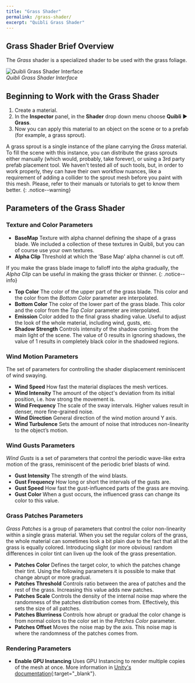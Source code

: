 ```yaml
---
title: "Grass Shader"
permalink: /grass-shader/
excerpt: "Quibli Grass Shader"
---
```


## Grass Shader Brief Overview

The _Grass_ shader is a specialized shader to be used with the grass foliage.

![Quibli Grass Shader Interface](/quibli-doc/assets/images/manual_images/quibli_grass_shader_interface.png)  
*Quibli Grass Shader Interface*


## Beginning to Work with the Grass Shader

  1. Create a material.
  1. In the **Inspector** panel, in the **Shader** drop down menu choose **Quibli** ▶︎ **Grass**.
  1. Now you can apply this material to an object on the scene or to a prefab (for example, a grass sprout).

A grass sprout is a single instance of the plane carrying the _Grass_ material. To fill the scene with this instance, you can distribute the grass sprouts either manually (which would, probably, take forever), or using a 3rd party prefab placement tool. We haven't tested all of such tools, but, in order to work properly, they can have their own workflow nuances, like a requirement of adding a collider to the sprout mesh before you paint with this mesh. Please, refer to their manuals or tutorials to get to know them better.
{: .notice--warning}

## Parameters of the Grass Shader

### Texture and Color Parameters

- **BaseMap** Texture with alpha channel defining the shape of a grass blade. We included a collection of these textures in Quibli, but you can of course use your own textures.
- **Alpha Clip** Threshold at which the 'Base Map' alpha channel is cut off.

If you make the grass blade image to falloff into the alpha gradually, the _Alpha Clip_ can be useful in making the grass thicker or thinner.
{: .notice--info}

- **Top Color** The color of the upper part of the grass blade. This color and the color from the _Bottom Color_ parameter are interpolated.
- **Bottom Color** The color of the lower part of the grass blade. This color and the color from the _Top Color_ parameter are interpolated.
- **Emission** Color added to the final grass shading value. Useful to adjust the look of the whole material, including wind, gusts, etc.
- **Shadow Strength** Controls intensity of the shadow coming from the main light of the scene. The value of 0 results in ignoring shadows, the value of 1 results in completely black color in the shadowed regions.

### Wind Motion Parameters

The set of parameters for controlling the shader displacement reminiscent of wind swaying.

- **Wind Speed** How fast the material displaces the mesh vertices.
- **Wind Intensity** The amount of the object's deviation from its initial position, i.e. how strong the movement is.
- **Wind Frequency** The scale of the sway intervals. Higher values result in denser, more fine-grained noise.
- **Wind Direction** General direction of the wind motion around Y axis.
- **Wind Turbulence** Sets the amount of noise that introduces non-linearity to the object’s motion.

### Wind Gusts Parameters

_Wind Gusts_ is a set of parameters that control the periodic wave-like extra motion of the grass, reminiscent of the periodic brief blasts of wind.

- **Gust Intensity** The strength of the wind blasts.
- **Gust Frequency** How long or short the intervals of the gusts are.
- **Gust Speed**  How fast the gust-influenced parts of the grass are moving.
- **Gust Color**  When a gust occurs, the influenced grass can change its color to this value.

### Grass Patches Parameters

_Grass Patches_ is a group of parameters that control the color non-linearity within a single grass material. When you set the regular colors of the grass, the whole material can sometimes look a bit plain due to the fact that all the grass is equally colored. Introducing slight (or more obvious) random differences in color tint can liven up the look of the grass presentation.

- **Patches Color** Defines the target color, to which the patches change their tint. Using the following parameters it is possible to make that change abrupt or more gradual.
- **Patches Threshold** Controls ratio between the area of patches and the rest of the grass. Increasing this value adds new patches.
- **Patches Scale** Controls the density of the internal noise map where the randomness of the patches distribution comes from. Effectively, this sets the size of all patches.
- **Patches Blurriness** Controls how abrupt or gradual the color change is from normal colors to the color set in the _Patches Color_ parameter.
- **Patches Offset** Moves the noise map by the axis. This noise map is where the randomness of the patches comes from.

### Rendering Parameters

- **Enable GPU Instancing** Uses GPU Instancing to render multiple copies of the mesh at once. More information in [Unity's documentation](https://docs.unity3d.com/Manual/GPUInstancing.html){:target="_blank"}.
